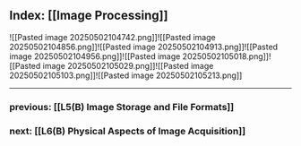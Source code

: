 ## Index: [[Image Processing]]

![[Pasted image 20250502104742.png]]![[Pasted image 20250502104856.png]]![[Pasted image 20250502104913.png]]![[Pasted image 20250502104956.png]]![[Pasted image 20250502105018.png]]![[Pasted image 20250502105029.png]]![[Pasted image 20250502105103.png]]![[Pasted image 20250502105213.png]]

***
### previous: [[L5(B) Image Storage and File Formats]]
### next: [[L6(B) Physical Aspects of Image Acquisition]]